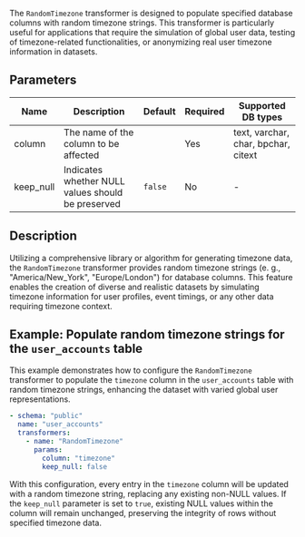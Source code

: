 The `RandomTimezone` transformer is designed to populate specified database columns with random timezone strings. This
transformer is particularly useful for applications that require the simulation of global user data, testing of
timezone-related functionalities, or anonymizing real user timezone information in datasets.

## Parameters

| Name      | Description                                       | Default | Required | Supported DB types                  |
|-----------|---------------------------------------------------|---------|----------|-------------------------------------|
| column    | The name of the column to be affected             |         | Yes      | text, varchar, char, bpchar, citext |
| keep_null | Indicates whether NULL values should be preserved | `false` | No       | -                                   |

## Description

Utilizing a comprehensive library or algorithm for generating timezone data, the `RandomTimezone` transformer provides
random timezone strings (e. g., "America/New_York", "Europe/London") for database columns. This feature enables the
creation of diverse and realistic datasets by simulating timezone information for user profiles, event timings, or any
other data requiring timezone context.

## Example: Populate random timezone strings for  the `user_accounts` table

This example demonstrates how to configure the `RandomTimezone` transformer to populate the `timezone` column in the
`user_accounts` table with random timezone strings, enhancing the dataset with varied global user representations.

```yaml title="RandomTimezone transformer example"
- schema: "public"
  name: "user_accounts"
  transformers:
    - name: "RandomTimezone"
      params:
        column: "timezone"
        keep_null: false
```

With this configuration, every entry in the `timezone` column will be updated with a random timezone string, replacing
any existing non-NULL values. If the `keep_null` parameter is set to `true`, existing NULL values within the column will
remain unchanged, preserving the integrity of rows without specified timezone data.
